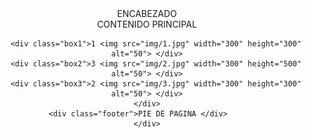 <!DOCTYPE html>
<html lang="en">
<head>
    <meta charset="UTF-8">
    <meta http-equiv="X-UA-Compatible" content="IE=edge">
    <meta name="viewport" content="width=device-width, initial-scale=1.0">
    <title></title>
    <link rel="stylesheet" href="CSS/estilo2.css">
</head>
<body>
    <center>
    <div class="container">
    <div class="header"> ENCABEZADO</div>
    <div class="main" >CONTENIDO PRINCIPAL <br>
    

        <div class="box1">1 <img src="img/1.jpg" width="300" height="300" alt="50"> </div>
        <div class="box2">3 <img src="img/2.jpg" width="300" height="500" alt="50"> </div>
        <div class="box3">2 <img src="img/3.jpg" width="300" height="300" alt="50"> </div>
    </div>
    <div class="footer">PIE DE PAGINA </div>    
    </div>

  </center>  
</body>
</html>
